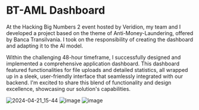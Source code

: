 # BT-AML Dashboard
At the Hacking Big Numbers 2 event hosted by Veridion, my team and I developed a project based on the theme of Anti-Money-Laundering, offered by Banca Transilvania. I took on the responsibility of creating the dashboard and adapting it to the AI model.

Within the challenging 48-hour timeframe, I successfully designed and implemented a comprehensive application dashboard. This dashboard featured functionalities for file uploads and detailed statistics, all wrapped up in a sleek, user-friendly interface that seamlessly integrated with our backend. I'm excited to share this blend of functionality and design excellence, showcasing our solution's capabilities.

![2024-04-21_15-44](https://github.com/marishlucas/BT-AML/assets/54138203/c4566426-b50d-4c04-81ee-8f0c9e3ecc38)
![image](https://github.com/marishlucas/BT-AML/assets/54138203/31e120a2-fa0a-4b7d-853f-7730678cf373)
![image](https://github.com/marishlucas/BT-AML/assets/54138203/ce042ce5-3747-4c83-81c8-6c94a08c2660)
